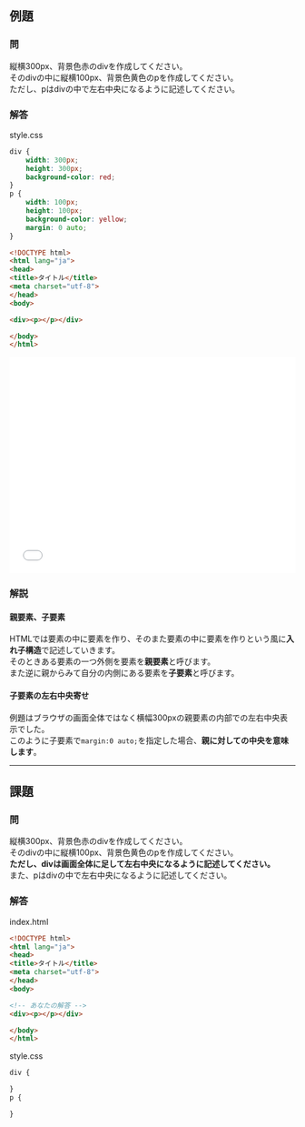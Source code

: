 ## 例題

### 問
縦横300px、背景色赤のdivを作成してください。  
そのdivの中に縦横100px、背景色黄色のpを作成してください。  
ただし、pはdivの中で左右中央になるように記述してください。

### 解答
style.css
```css
div {
	width: 300px;
	height: 300px;
	background-color: red;
}
p {
	width: 100px;
	height: 100px;
	background-color: yellow;
	margin: 0 auto;
}

```

```html
<!DOCTYPE html>
<html lang="ja">
<head>
<title>タイトル</title>
<meta charset="utf-8">
</head>
<body>

<div><p></p></div>

</body>
</html>
```

<iframe width="100%" height="380" src="//jsfiddle.net/mkh95x65/1/embedded/result,html,css/" allowfullscreen="allowfullscreen" frameborder="0"></iframe>

### 解説

#### 親要素、子要素
HTMLでは要素の中に要素を作り、そのまた要素の中に要素を作りという風に**入れ子構造**で記述していきます。  
そのときある要素の一つ外側を要素を**親要素**と呼びます。  
また逆に親からみて自分の内側にある要素を**子要素**と呼びます。

#### 子要素の左右中央寄せ
例題はブラウザの画面全体ではなく横幅300pxの親要素の内部での左右中央表示でした。  
このように子要素で`margin:0 auto;`を指定した場合、**親に対しての中央を意味します**。

--- 

## 課題

### 問
縦横300px、背景色赤のdivを作成してください。  
そのdivの中に縦横100px、背景色黄色のpを作成してください。  
**ただし、divは画面全体に足して左右中央になるように記述してください。**  
また、pはdivの中で左右中央になるように記述してください。

### 解答

index.html
```html
<!DOCTYPE html>
<html lang="ja">
<head>
<title>タイトル</title>
<meta charset="utf-8">
</head>
<body>

<!-- あなたの解答 -->
<div><p></p></div>

</body>
</html>
```

style.css

```css
div {

}
p {

}

```

<script language="heredocument" id="default_html"><!-- あなたの解答 -->
<div><p></p></div>
</script>
<script>
var default_html = document.getElementById("default_html").text;
</script>

<script language="heredocument" id="default_css">/\* あなたの解答 \*/
div {
}
p {
}
</script>
<script>
var default_css = document.getElementById("default_css").text;
</script>